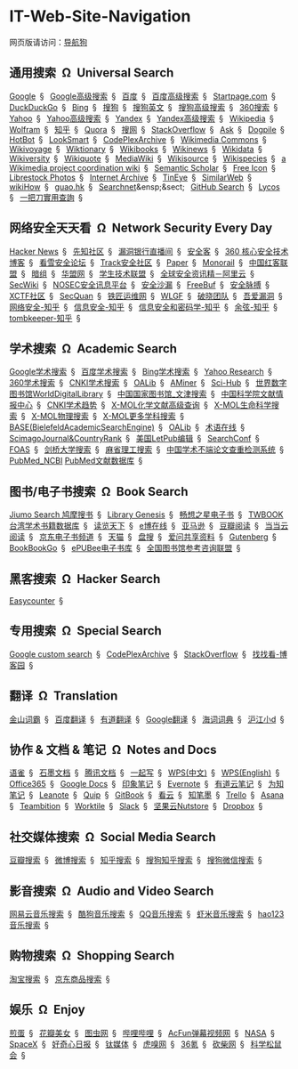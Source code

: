 # IT-Web-Site-Navigation

网页版请访问：[导航狗](https://daohanggou.cn/)


## 通用搜索&ensp;&Omega;&ensp;Universal Search

[Google](https://www.google.com.hk/)&ensp;&sect;&ensp;
[Google高级搜索](https://www.google.com.hk/advanced_search)&ensp;&sect;&ensp;
[百度](https://www.baidu.com/)&ensp;&sect;&ensp;
[百度高级搜索](https://www.baidu.com/gaoji/advanced.html)&ensp;&sect;&ensp;
[Startpage.com](https://www.startpage.com/)&ensp;&sect;&ensp;
[DuckDuckGo](https://duckduckgo.com/)&ensp;&sect;&ensp;
[Bing](https://www.bing.com/?intlF=)&ensp;&sect;&ensp;
[搜狗](https://www.sogou.com/)&ensp;&sect;&ensp;
[搜狗英文](https://english.sogou.com/)&ensp;&sect;&ensp;
[搜狗高级搜索](https://www.sogou.com/advanced/advanced.html)&ensp;&sect;&ensp;
[360搜索](https://www.so.com)&ensp;&sect;&ensp;
[Yahoo](https://www.yahoo.com/)&ensp;&sect;&ensp;
[Yahoo高级搜索](https://search.yahoo.com/web/advanced)&ensp;&sect;&ensp;
[Yandex](https://yandex.com/)&ensp;&sect;&ensp;
[Yandex高级搜索](https://www.yandex.com/search/advanced)&ensp;&sect;&ensp;
[Wikipedia](https://www.wikipedia.org/)&ensp;&sect;&ensp;
[Wolfram](https://www.wolframalpha.com/)&ensp;&sect;&ensp;
[知乎](https://www.zhihu.com/)&ensp;&sect;&ensp;
[Quora](https://www.quora.com/)&ensp;&sect;&ensp;
[搜网](http://www.sowang.com/)&ensp;&sect;&ensp;
[StackOverflow](https://stackoverflow.com/)&ensp;&sect;&ensp;
[Ask](https://www.ask.com/)&ensp;&sect;&ensp;
[Dogpile](http://www.dogpile.com/)&ensp;&sect;&ensp;
[HotBot](https://www.hotbot.com/)&ensp;&sect;&ensp;
[LookSmart](http://www.looksmart.com/)&ensp;&sect;&ensp;
[CodePlexArchive](https://archive.codeplex.com/" "CodePlex was Microsoft's free, open source project hosting site")&ensp;&sect;&ensp;
[Wikimedia Commons](https://commons.wikimedia.org)&ensp;&sect;&ensp;
[Wikivoyage](https://www.wikivoyage.org/)&ensp;&sect;&ensp;
[Wiktionary](https://www.wiktionary.org/)&ensp;&sect;&ensp;
[Wikibooks](https://www.wikibooks.org/)&ensp;&sect;&ensp;
[Wikinews](https://www.wikinews.org/)&ensp;&sect;&ensp;
[Wikidata](https://www.wikidata.org/)&ensp;&sect;&ensp;
[Wikiversity](https://www.wikiversity.org/)&ensp;&sect;&ensp;
[Wikiquote](https://www.wikiquote.org/)&ensp;&sect;&ensp;
[MediaWiki](https://www.mediawiki.org/)&ensp;&sect;&ensp;
[Wikisource](https://wikisource.org/)&ensp;&sect;&ensp;
[Wikispecies](https://species.wikimedia.org/)&ensp;&sect;&ensp;
[a Wikimedia project coordination wiki](https://meta.wikimedia.org/)&ensp;&sect;&ensp;
[Semantic Scholar](https://www.semanticscholar.org/)&ensp;&sect;&ensp;
[Free Icon](https://findicons.com/)&ensp;&sect;&ensp;
[Librestock Photos](https://librestock.com/)&ensp;&sect;&ensp;
[Internet Archive](https://www.archive.org)&ensp;&sect;&ensp;
[TinEye](https://tineye.com)&ensp;&sect;&ensp;
[SimilarWeb](https://www.similarweb.com/)&ensp;&sect;&ensp;
[wikiHow](https://www.wikihow.com)&ensp;&sect;&ensp;
[guao.hk](http://www.guao.hk/)&ensp;&sect;&ensp;
[Searchnet](http://www.searchnet.com/")&ensp;&sect;&ensp;
[GitHub Search](https://github.com/search)&ensp;&sect;&ensp;
[Lycos](http://www.lycos.com/)&ensp;&sect;&ensp;
[一把刀實用查詢](https://tw.18dao.net/)&ensp;&sect;&ensp;


## 网络安全天天看&ensp;&Omega;&ensp;Network Security Every Day

[Hacker News](https://news.ycombinator.com/)&ensp;&sect;&ensp;
[先知社区](https://xz.aliyun.com/)&ensp;&sect;&ensp;
[漏洞银行直播间](https://www.bugbank.cn/live/)&ensp;&sect;&ensp;
[安全客](https://www.anquanke.com/)&ensp;&sect;&ensp;
[360 核心安全技术博客](http://blogs.360.cn/)&ensp;&sect;&ensp;
[看雪安全论坛](https://bbs.pediy.com/)&ensp;&sect;&ensp;
[Track安全社区](https://www.zkaq.org/)&ensp;&sect;&ensp;
[Paper](https://paper.seebug.org/)&ensp;&sect;&ensp;
[Monorail](https://bugs.chromium.org/)&ensp;&sect;&ensp;
[中国红客联盟](https://www.ihonker.org/)&ensp;&sect;&ensp;
[暗组](http://forum.cnsec.org/)&ensp;&sect;&ensp;
[华盟网](https://www.77169.com/)&ensp;&sect;&ensp;
[学生技术联盟](http://www.stuhack.com/)&ensp;&sect;&ensp;
[全球安全资讯精－阿里云](https://yq.aliyun.com/teams/119)&ensp;&sect;&ensp;
[SecWiki](https://www.sec-wiki.com/)&ensp;&sect;&ensp;
[NOSEC安全讯息平台](https://nosec.org/)&ensp;&sect;&ensp;
[安全沙漏](https://www.secsilo.com/)&ensp;&sect;&ensp;
[FreeBuf](http://www.freebuf.com/)&ensp;&sect;&ensp;
[安全脉搏](https://www.secpulse.com/)&ensp;&sect;&ensp;
[XCTF社区](https://www.xctf.org.cn/)&ensp;&sect;&ensp;
[SecQuan](https://www.secquan.org/)&ensp;&sect;&ensp;
[铁匠运维网](http://www.tiejiang.org/)&ensp;&sect;&ensp;
[WLGF](http://www.nsoad.com/)&ensp;&sect;&ensp;
[破晓团队](http://www.secbug.org/)&ensp;&sect;&ensp;
[吾爱漏洞](http://www.52bug.cn/)&ensp;&sect;&ensp;
[网络安全-知乎](https://www.zhihu.com/topic/19554927/)&ensp;&sect;&ensp;
[信息安全-知乎](https://www.zhihu.com/topic/19561983/)&ensp;&sect;&ensp;
[信息安全和密码学-知乎](https://www.zhihu.com/topic/19827596/)&ensp;&sect;&ensp;
[余弦-知乎](https://www.zhihu.com/people/evilcos/)&ensp;&sect;&ensp;
[tombkeeper-知乎](https://www.zhihu.com/people/tombkeeper/)&ensp;&sect;&ensp;

## 学术搜索&ensp;&Omega;&ensp;Academic Search

[Google学术搜索](https://www.scholar.google.com)&ensp;&sect;&ensp;
[百度学术搜索](http://xueshu.baidu.com/)&ensp;&sect;&ensp;
[Bing学术搜索](https://cn.bing.com/academic)&ensp;&sect;&ensp;
[Yahoo Research](https://research.yahoo.com/)&ensp;&sect;&ensp;
[360学术搜索](http://xueshu.so.com/)&ensp;&sect;&ensp;
[CNKI学术搜索](http://scholar.cnki.net/)&ensp;&sect;&ensp;
[OALib](http://www.oalib.com/)&ensp;&sect;&ensp;
[AMiner](http://www.aminer.cn/)&ensp;&sect;&ensp;
[Sci-Hub](http://sci-hub.tw/)&ensp;&sect;&ensp;
[世界数字图书馆WorldDigitalLibrary](https://www.wdl.org/)&ensp;&sect;&ensp;
[中国国家图书馆_文津搜索](http://find.nlc.cn/)&ensp;&sect;&ensp;
[中国科学院文献情报中心](http://www.las.ac.cn/)&ensp;&sect;&ensp;
[CNKI学术趋势](http://trend.cnki.net/TrendSearch/)&ensp;&sect;&ensp;
[X-MOL化学文献高级查询](http://www.x-mol.com/journal/advanceSearch)&ensp;&sect;&ensp;
[X-MOL生命科学搜索](http://www.x-mol.com/bio)&ensp;&sect;&ensp;
[X-MOL物理搜索](http://www.x-mol.com/phys)&ensp;&sect;&ensp;
[X-MOL更多学科搜索](http://www.x-mol.com/more)&ensp;&sect;&ensp;
[BASE(BielefeldAcademicSearchEngine)](https://www.base-search.net/)&ensp;&sect;&ensp;
[OALib](http://www.oalib.com/)&ensp;&sect;&ensp;
[术语在线](http://www.termonline.cn)&ensp;&sect;&ensp;
[ScimagoJournal&CountryRank](https://www.scimagojr.com/)&ensp;&sect;&ensp;
[美国LetPub编辑](https://www.letpub.com.cn/)&ensp;&sect;&ensp;
[SearchConf](http://www.searchconf.net/ "学术会议搜索")&ensp;&sect;&ensp;
[FOAS](http://foas.gytec.net/Main.aspx "外文开放存取期刊集成服务系统")&ensp;&sect;&ensp;
[剑桥大学搜索](https://www.repository.cam.ac.uk/discover "剑桥大学知识库")&ensp;&sect;&ensp;
[麻省理工搜索](http://web.mit.edu/search.html)&ensp;&sect;&ensp;
[中国学术不端论文查重检测系统](www.cnkipaper.com/)&ensp;&sect;&ensp;
[PubMed_NCBI](https://www.ncbi.nlm.nih.gov/pubmed "PubMed comprises more than 28 million citations for biomedical literature from MEDLINE, life science journals, and online books. Citations may include links to full-text content from PubMed Central and publisher web sites.")
[PubMed文献数据库](http://pubmed.cn/ "提供生物医学方面的论文文献搜索服务")&ensp;&sect;&ensp;

## 图书/电子书搜索&ensp;&Omega;&ensp;Book Search

[Jiumo Search 鸠摩搜书](https://www.jiumodiary.com/)&ensp;&sect;&ensp;
[Library Genesis](http://gen.lib.rus.ec/)&ensp;&sect;&ensp;
[畅想之星电子书](http://www.cxstar.com)&ensp;&sect;&ensp;
[TWBOOK台湾学术书籍数据库](http://books.twscholar.com/)&ensp;&sect;&ensp;
[读览天下](http://www.dooland.com/)&ensp;&sect;&ensp;
[e博在线](http://www.yibo365.net/)&ensp;&sect;&ensp;
[亚马逊](https://www.amazon.cn/)&ensp;&sect;&ensp;
[豆瓣阅读](https://read.douban.com/)&ensp;&sect;&ensp;
[当当云阅读](http://e.dangdang.com/)&ensp;&sect;&ensp;
[京东电子书频道](http://e.jd.com/)&ensp;&sect;&ensp;
[天猫](https://www.tmall.com/)&ensp;&sect;&ensp;
[盘搜](http://www.pansou.com/)&ensp;&sect;&ensp;
[爱问共享资料](http://ishare.iask.sina.com.cn/)&ensp;&sect;&ensp;
[Gutenberg](http://www.gutenberg.org/)&ensp;&sect;&ensp;
[BookBookGo](http://bookbookgo.cc/)&ensp;&sect;&ensp;
[ePUBee电子书库](http://cn.epubee.com/books/)&ensp;&sect;&ensp;
[全国图书馆参考咨询联盟](http://www.ucdrs.superlib.net/)&ensp;&sect;&ensp;


## 黑客搜索&ensp;&Omega;&ensp;Hacker Search
[Easycounter](https://www.easycounter.com)&ensp;&sect;&ensp;


## 专用搜索&ensp;&Omega;&ensp;Special Search

[Google custom search](https://cse.google.com)&ensp;&sect;&ensp;
[CodePlexArchive](https://archive.codeplex.com/)&ensp;&sect;&ensp;
[StackOverflow](https://stackoverflow.com/)&ensp;&sect;&ensp;
[找找看-博客园](https://zzk.cnblogs.com/)&ensp;&sect;&ensp;


## 翻译&ensp;&Omega;&ensp;Translation

[金山词霸](http://www.iciba.com/)&ensp;&sect;&ensp;
[百度翻译](http://fanyi.baidu.com/)&ensp;&sect;&ensp;
[有道翻译](http://fanyi.youdao.com/)&ensp;&sect;&ensp;
[Google翻译](https://translate.google.cn/)&ensp;&sect;&ensp;
[海词词典](http://dict.cn/)&ensp;&sect;&ensp;
[沪江小d](https://dict.hjenglish.com/)&ensp;&sect;&ensp;



## 协作 & 文档 & 笔记&ensp;&Omega;&ensp;Notes and Docs

[语雀](https://www.yuque.com/)&ensp;&sect;&ensp;
[石墨文档](https://shimo.im/)&ensp;&sect;&ensp;
[腾讯文档](https://docs.qq.com)&ensp;&sect;&ensp;
[一起写](https://yiqixie.com/)&ensp;&sect;&ensp;
[WPS(中文)](http://www.wps.cn/)&ensp;&sect;&ensp;
[WPS(English)](https://www.wps.com/)&ensp;&sect;&ensp;
[Office365](https://www.office.com/)&ensp;&sect;&ensp;
[Google Docs](https://docs.google.com)&ensp;&sect;&ensp;
[印象笔记](https://www.yinxiang.com/)&ensp;&sect;&ensp;
[Evernote](https://evernote.com/)&ensp;&sect;&ensp;
[有道云笔记](http://note.youdao.com/)&ensp;&sect;&ensp;
[为知笔记](http://www.wiz.cn/)&ensp;&sect;&ensp;
[Leanote](https://leanote.com/)&ensp;&sect;&ensp;
[Quip](https://quip.com/)&ensp;&sect;&ensp;
[GitBook](https://www.gitbook.com/)&ensp;&sect;&ensp;
[看云](https://www.kancloud.cn/)&ensp;&sect;&ensp;
[知笔墨](http://zhibimo.com/)&ensp;&sect;&ensp;
[Trello](https://trello.com/)&ensp;&sect;&ensp;
[Asana](https://asana.com/)&ensp;&sect;&ensp;
[Teambition](https://www.teambition.com/)&ensp;&sect;&ensp;
[Worktile](https://worktile.com/)&ensp;&sect;&ensp;
[Slack](https://slack.com/)&ensp;&sect;&ensp;
[坚果云Nutstore](https://www.jianguoyun.com/)&ensp;&sect;&ensp;
[Dropbox](https://www.dropbox.com)&ensp;&sect;&ensp;


## 社交媒体搜索&ensp;&Omega;&ensp;Social Media Search

[豆瓣搜索](https://www.douban.com/search)&ensp;&sect;&ensp;
[微博搜索](http://s.weibo.com/)&ensp;&sect;&ensp;
[知乎搜索](https://www.zhihu.com/search)&ensp;&sect;&ensp;
[搜狗知乎搜索](http://zhihu.sogou.com/)&ensp;&sect;&ensp;
[搜狗微信搜索](http://weixin.sogou.com/)&ensp;&sect;&ensp;


## 影音搜索&ensp;&Omega;&ensp;Audio and Video Search

[网易云音乐搜索](https://music.163.com/#/search/)&ensp;&sect;&ensp;
[酷狗音乐搜索](www.kugou.com/yy/html/search.html)&ensp;&sect;&ensp;
[QQ音乐搜索](https://y.qq.com/)&ensp;&sect;&ensp;
[虾米音乐搜索](https://www.xiami.com/search)&ensp;&sect;&ensp;
[hao123音乐搜索](http://music.hao123.com/)&ensp;&sect;&ensp;
	

## 购物搜索&ensp;&Omega;&ensp;Shopping Search

[淘宝搜索](https://s.taobao.com/search/)&ensp;&sect;&ensp;
[京东商品搜索](search.jd.com/)&ensp;&sect;&ensp;
	

## 娱乐&ensp;&Omega;&ensp;Enjoy

[煎蛋](http://jandan.net/)&ensp;&sect;&ensp;
[花瓣美女](http://huaban.com/favorite/beauty/)&ensp;&sect;&ensp;
[图虫网](https://tuchong.com/)&ensp;&sect;&ensp;
[哔哩哔哩](https://www.bilibili.com/)&ensp;&sect;&ensp;
[AcFun弹幕视频网](http://www.acfun.cn/)&ensp;&sect;&ensp;
[NASA](https://www.nasa.gov/)&ensp;&sect;&ensp;
[SpaceX](https://www.spacex.com/)&ensp;&sect;&ensp;
[好奇心日报](http://www.qdaily.com/)&ensp;&sect;&ensp;
[钛媒体](http://www.tmtpost.com/)&ensp;&sect;&ensp;
[虎嗅网](https://www.huxiu.com/)&ensp;&sect;&ensp;
[36氪](http://36kr.com/)&ensp;&sect;&ensp;
[砍柴网](http://www.ikanchai.com/)&ensp;&sect;&ensp;
[科学松鼠会](http://songshuhui.net/)&ensp;&sect;&ensp;